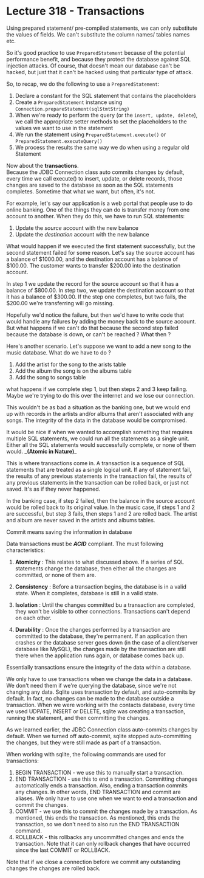 # Lecture 318 - Transactions

Using prepared statement/ pre-compiled statements, we can only substitute the values of fields.
We can't substitute the column names/ tables names etc.

So it's good practice to use `PreparedStatement` because of the potential performance benefit, and because they 
protect the database against SQL injection attacks. Of course, that doesn't mean our database can't be hacked, but 
just that it can't be hacked using that particular type of attack.

So, to recap, we do the following to use a `PreparedStatement`: <br/>
1. Declare a constant for the SQL statement that contains the placeholders
2. Create a `PreparedStatement` instance using `Connection.prepareStatement(sqlStmtString)`
3. When we're ready to perform the query (or the `insert, update, delete`), we call the appropriate setter methods to 
set the placeholders to the values we want to use in the statement
4. We run the statement using `PreparedStatement.execute()` or `PreparedStatement.executeQuery()`
5. We process the results the same way we do when using a regular old Statement

Now about the **transactions**.<br/>
Because the JDBC Connection class auto commits changes by default, every time we call execute() to insert, update, or
delete records, those changes are saved to the database as soon as the SQL statements completes. Sometime that what 
we want, but often, it's not. 
 
For example, let's say our application is a web portal that people use to do online banking. One of the things they 
can do is transfer money from one account to another. When they do this, we have to run SQL statements: 

1. Update the _source_ account with the new balance
2. Update the _destination_ account with the new balance  
 
What would happen if we executed the first statement successfully, but the second statement failed for some reason. 
Let's say the source account has a balance of $1000.00, and the destination account has a balance of $100.00. The 
customer wants to transfer $200.00 into the destination account.

In step 1 we update the record for the source account so that it has a balance of $800.00. In step two, we update the
destination account so that it has a balance of $300.00. If the step one completes, but two fails, the $200.00 we're 
transferring will go missing.

Hopefully we'd notice the failure, but then we'd have to write code that would handle any failures by adding the 
money back to the source account. But what happens if we can't do that because the second step failed because the 
database is down, or can't be reached ? What then ? 

Here's another scenario. Let's suppose we want to add a new song to the music database. What do we have to do ?

1. Add the artist for the song to the arists table 
2. Add the album the song is on the albums table
3. Add the song to songs table

what happens if we complete step 1, but then steps 2 and 3 keep failing. Maybe we're trying to do this over the 
internet and we lose our connection.

This wouldn't be as bad a situation as the banking one, but we would end up with records in the artists and/or albums
that aren't associated with any songs. The integrity of the data in the database would be compromised.

It would be nice if when we wanted to accomplish something that requires multiple SQL statements, we could run all 
the statements as a single unit. Either all the SQL statements would successfully complete, or none of them would. 
**_(Atomic in Nature)**_ 

This is where transactions come in. A transaction is a sequence of SQL statements that are treated as a single 
logical unit. If any of statement fail, the results of any previous statements in the transaction fail, the results 
of any previous statements in the transaction can be rolled back, or just not saved. It's as if they never happened.

In the banking case, if step 2 failed, then the balance in the source account would be rolled back to its original 
value. In the music case, if steps 1 and 2 are successful, but step 3 fails, then steps 1 and 2 are rolled back. The 
artist and album are never saved in the artists and albums tables.

Commit means saving the information in database

Data transactions must be **_ACID_** compliant. The must following characteristics:

1. **Atomicity** : This relates to what discussed above. If a series of SQL statements change the database, then 
either all the changes are committed, or none of them are.

2. **Consistency** : Before a transaction begins, the database is in a valid state. When it completes, database is 
still in a valid state.

3. **Isolation** : Until the changes committed bu a transaction are completed, they won't be visible to other 
connections. Transactions can't depend on each other.

4. **Durability** : Once the changes performed by a transaction are committed to the database, they're permanent. If 
an application then crashes or the database server goes down (in the case of a client/server database like MySQL), 
the changes made by the transaction are still there when the application runs again, or database comes back up.

Essentially transactions ensure the integrity of the data within a database.

We only have to use transactions when we change the data in a database. We don't need them if we're querying the 
database, since we're not changing any data. Sqlite uses transaction by default, and auto-commits by default. In 
fact, no changes can be made to the database outside a transaction. When we were working with the contacts database, 
every time we used UDPATE, INSERT or DELETE, sqlite was creating a transaction, running the statement, and then 
committing the changes.

As we learned earlier, the JDBC Connection class auto-commits changes by default. When we turned off auto-commit, 
sqlite stopped auto-committing the changes, but they were still made as part of a transaction.

When working with sqlite, the following commands are used for transactions:

1. BEGIN TRANSACTION - we use this to manually start a transaction.
2. END TRANSACTION - use this to end a transaction. Committing changes automatically ends a transaction. Also, ending
 a transaction commits any changes. In other words, END TRANSACTION and commit are aliases. We only have to use one 
 when we want to end a transaction and commit the changes.
3. COMMIT - we use this to commit the changes made by a transaction. As mentioned, this ends the transaction. As 
mentioned, this ends the transaction, so we don't need to also run the END TRANSACTION command.
4. ROLLBACK - this rollbacks any uncommitted changes and ends the transaction. Note that it can only rollback changes
 that have occurred since the last COMMIT or ROLLBACK.
 
Note that if we close a connection before we commit any outstanding changes the changes are rolled back.